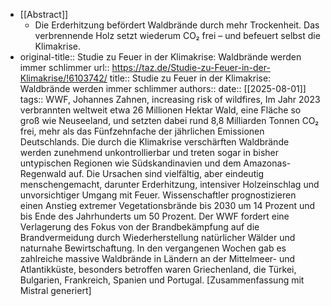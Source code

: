 - [[Abstract]]
	- Die Erderhitzung befördert Waldbrände durch mehr Trockenheit. Das verbrennende Holz setzt wiederum CO₂ frei – und befeuert selbst die Klimakrise.
- original-title:: Studie zu Feuer in der Klimakrise: Waldbrände werden immer schlimmer
  url:: https://taz.de/Studie-zu-Feuer-in-der-Klimakrise/!6103742/
  title:: Studie zu Feuer in der Klimakrise: Waldbrände werden immer schlimmer
  authors:: 
  date:: [[2025-08-01]]
  tags:: WWF, Johannes Zahnen, increasing risk of wildfires,
  Im Jahr 2023 verbrannten weltweit etwa 26 Millionen Hektar Wald, eine Fläche so groß wie Neuseeland, und setzten dabei rund 8,8 Milliarden Tonnen CO₂ frei, mehr als das Fünfzehnfache der jährlichen Emissionen Deutschlands. Die durch die Klimakrise verschärften Waldbrände werden zunehmend unkontrollierbar und treten sogar in bisher untypischen Regionen wie Südskandinavien und dem Amazonas-Regenwald auf. Die Ursachen sind vielfältig, aber eindeutig menschengemacht, darunter Erderhitzung, intensiver Holzeinschlag und unvorsichtiger Umgang mit Feuer. Wissenschaftler prognostizieren einen Anstieg extremer Vegetationsbrände bis 2030 um 14 Prozent und bis Ende des Jahrhunderts um 50 Prozent. Der WWF fordert eine Verlagerung des Fokus von der Brandbekämpfung auf die Brandvermeidung durch Wiederherstellung natürlicher Wälder und naturnahe Bewirtschaftung. In den vergangenen Wochen gab es zahlreiche massive Waldbrände in Ländern an der Mittelmeer- und Atlantikküste, besonders betroffen waren Griechenland, die Türkei, Bulgarien, Frankreich, Spanien und Portugal. [Zusammenfassung mit Mistral generiert]
